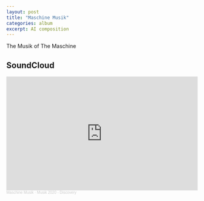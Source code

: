 ```yaml
---
layout: post
title: "Maschine Musik"
categories: album
excerpt: AI composition
---
```


<p>
The Musik of The Maschine 


<h2>SoundCloud</h2>

<iframe width="100%" height="300" scrolling="no" frameborder="no" allow="autoplay" src="https://w.soundcloud.com/player/?url=https%3A//api.soundcloud.com/playlists/1023515323&color=%23ff5500&auto_play=false&hide_related=false&show_comments=true&show_user=true&show_reposts=false&show_teaser=true&visual=true"></iframe><div style="font-size: 10px; color: #cccccc;line-break: anywhere;word-break: normal;overflow: hidden;white-space: nowrap;text-overflow: ellipsis; font-family: Interstate,Lucida Grande,Lucida Sans Unicode,Lucida Sans,Garuda,Verdana,Tahoma,sans-serif;font-weight: 100;"><a href="https://soundcloud.com/jan-varga-2" title="Maschine Musik" target="_blank" style="color: #cccccc; text-decoration: none;">Maschine Musik</a> · <a href="https://soundcloud.com/jan-varga-2/sets/musik-2020" title="Musik 2020 - Discovery" target="_blank" style="color: #cccccc; text-decoration: none;">Musik 2020 - Discovery</a></div>

